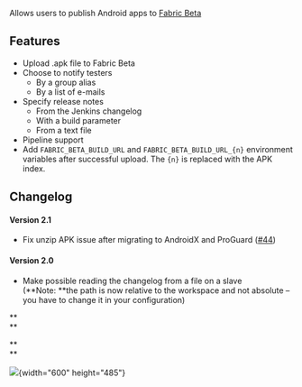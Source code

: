 
Allows users to publish Android apps to [Fabric
Beta](https://docs.fabric.io/android/beta/overview.html)

## Features

-   Upload .apk file to Fabric Beta
-   Choose to notify testers
    -   By a group alias
    -   By a list of e-mails
-   Specify release notes
    -   From the Jenkins changelog
    -   With a build parameter
    -   From a text file
-   Pipeline support
-   Add `FABRIC_BETA_BUILD_URL` and `FABRIC_BETA_BUILD_URL_{n}` environment
    variables after successful upload. The `{n}` is replaced with the
    APK index.

## Changelog

#### Version 2.1

-   Fix unzip APK issue after migrating to AndroidX and ProGuard
    ([\#44](https://github.com/jenkinsci/fabric-beta-publisher-plugin/pull/44))

#### Version 2.0

-   Make possible reading the changelog from a file on a slave
    (**Note: **the path is now relative to the workspace and not
    absolute – you have to change it in your configuration)

**  
**

**  
**

![](http://i.imgur.com/ladnLhk.png){width="600" height="485"}
